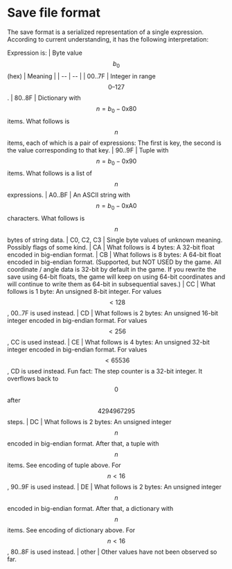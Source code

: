 # Save file format

The save format is a serialized representation of a single expression.
According to current understanding, it has the following interpretation:

Expression is:
| Byte value $$b_0$$ (hex) | Meaning |
| -- | -- |
| 00..7F | Integer in range $$0–127$$.
| 80..8F | Dictionary with $$n = b_0-\text{0x}80$$ items. What follows is $$n$$ items, each of which is a pair of expressions: The first is key, the second is the value corresponding to that key.
| 90..9F | Tuple with $$n = b_0-\text{0x}90$$ items. What follows is a list of $$n$$ expressions.
| A0..BF | An ASCII string with $$n = b_0-\text{0xA}0$$ characters. What follows is $$n$$ bytes of string data.
| C0, C2, C3 | Single byte values of unknown meaning. Possibly flags of some kind.
| CA | What follows is 4 bytes: A 32-bit float encoded in big-endian format.
| CB | What follows is 8 bytes: A 64-bit float encoded in big-endian format. (Supported, but NOT USED by the game. All coordinate / angle data is 32-bit by default in the game. If you rewrite the save using 64-bit floats, the game will keep on using 64-bit coordinates and will continue to write them as 64-bit in subsequential saves.)
| CC | What follows is 1 byte: An unsigned 8-bit integer. For values $$<128$$, 00..7F is used instead.
| CD | What follows is 2 bytes: An unsigned 16-bit integer encoded in big-endian format. For values $$<256$$, CC is used instead.
| CE | What follows is 4 bytes: An unsigned 32-bit integer encoded in big-endian format. For values $$<65536$$, CD is used instead. Fun fact: The step counter is a 32-bit integer. It overflows back to $$0$$ after $$4294967295$$ steps.
| DC | What follows is 2 bytes: An unsigned integer $$n$$ encoded in big-endian format. After that, a tuple with $$n$$ items. See encoding of tuple above. For $$n<16$$, 90..9F is used instead.
| DE | What follows is 2 bytes: An unsigned integer $$n$$ encoded in big-endian format. After that, a dictionary with $$n$$ items. See encoding of dictionary above. For $$n<16$$, 80..8F is used instead.
| other | Other values have not been observed so far.
